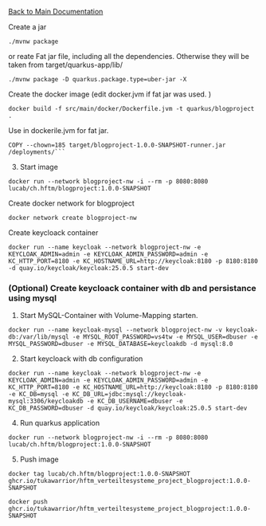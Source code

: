 [Back to Main Documentation](../README.md)

Create a jar
```
./mvnw package
```

or reate Fat jar file, including all the dependencies. Otherwise they will be taken from  target/quarkus-app/lib/
```
./mvnw package -D quarkus.package.type=uber-jar -X
```

Create the docker image (edit docker.jvm if fat jar was used. )
```
docker build -f src/main/docker/Dockerfile.jvm -t quarkus/blogproject .
```
Use in dockerile.jvm for fat jar. 
```
COPY --chown=185 target/blogproject-1.0.0-SNAPSHOT-runner.jar /deployments/```
```


3. Start image
```
docker run --network blogproject-nw -i --rm -p 8080:8080 lucab/ch.hftm/blogproject:1.0.0-SNAPSHOT

```



Create docker network for blogproject
```
docker network create blogproject-nw
```

Create keycloack container
```
docker run --name keycloak --network blogproject-nw -e KEYCLOAK_ADMIN=admin -e KEYCLOAK_ADMIN_PASSWORD=admin -e KC_HTTP_PORT=8180 -e KC_HOSTNAME_URL=http://keycloak:8180 -p 8180:8180 -d quay.io/keycloak/keycloak:25.0.5 start-dev

```

### (Optional) Create keycloack container with db and persistance using mysql
1. Start MySQL-Container with Volume-Mapping starten.
```
docker run --name keycloak-mysql --network blogproject-nw -v keycloak-db:/var/lib/mysql -e MYSQL_ROOT_PASSWORD=vs4tw -e MYSQL_USER=dbuser -e MYSQL_PASSWORD=dbuser -e MYSQL_DATABASE=keycloakdb -d mysql:8.0
```

2. Start keycloack with db configuration
```
docker run --name keycloak --network blogproject-nw -e KEYCLOAK_ADMIN=admin -e KEYCLOAK_ADMIN_PASSWORD=admin -e KC_HTTP_PORT=8180 -e KC_HOSTNAME_URL=http://keycloak:8180 -p 8180:8180 -e KC_DB=mysql -e KC_DB_URL=jdbc:mysql://keycloak-mysql:3306/keycloakdb -e KC_DB_USERNAME=dbuser -e KC_DB_PASSWORD=dbuser -d quay.io/keycloak/keycloak:25.0.5 start-dev

```

4. Run quarkus application
```
docker run --network blogproject-nw -i --rm -p 8080:8080 lucab/ch.hftm/blogproject:1.0.0-SNAPSHOT
```



5. Push image
```
docker tag lucab/ch.hftm/blogproject:1.0.0-SNAPSHOT ghcr.io/tukawarrior/hftm_verteiltesysteme_project_blogproject:1.0.0-SNAPSHOT
```
```
docker push ghcr.io/tukawarrior/hftm_verteiltesysteme_project_blogproject:1.0.0-SNAPSHOT
```
